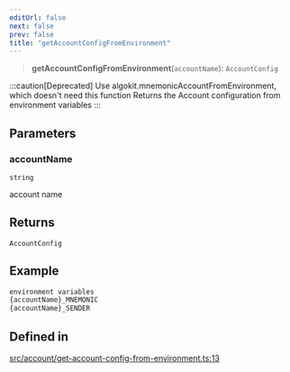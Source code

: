 ```yaml
---
editUrl: false
next: false
prev: false
title: "getAccountConfigFromEnvironment"
---
```


> **getAccountConfigFromEnvironment**(`accountName`): `AccountConfig`

:::caution[Deprecated]
Use algokit.mnemonicAccountFromEnvironment, which doesn't need this function
Returns the Account configuration from environment variables
:::

## Parameters

### accountName

`string`

account name

## Returns

`AccountConfig`

## Example

```ts
environment variables
{accountName}_MNEMONIC
{accountName}_SENDER
```

## Defined in

[src/account/get-account-config-from-environment.ts:13](https://github.com/algorandfoundation/algokit-utils-ts/blob/e57e96ab17213653e656688e8d7251c0107554cf/src/account/get-account-config-from-environment.ts#L13)
